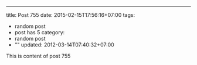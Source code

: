---
title: Post 755
date: 2015-02-15T17:56:16+07:00
tags:
  - random post
  - post has 5
category:
  - random post
  - ""
updated: 2012-03-14T07:40:32+07:00

This is content of post 755